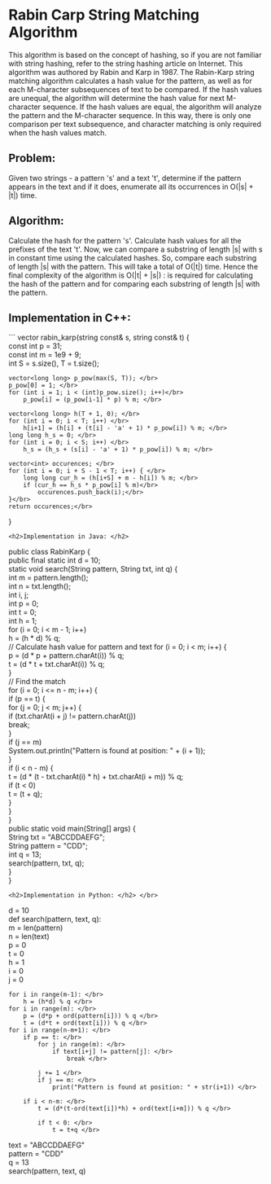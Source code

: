 <h1>Rabin Carp String Matching Algorithm</h1>
This algorithm is based on the concept of hashing, so if you are not familiar with string hashing, refer to the string hashing article on Internet. This algorithm was authored by Rabin and Karp in 1987. The Rabin-Karp string matching algorithm calculates a hash value for the pattern, as well as for each M-character subsequences of text to be compared. If the hash values are unequal, the algorithm will determine the hash value for next M-character sequence. If the hash values are equal, the algorithm will analyze the pattern and the M-character sequence. In this way, there is only one comparison per text subsequence, and character matching is only required when the hash values match.

<h2>Problem: </h2>
Given two strings - a pattern 's'  and a text 't', determine if the pattern appears in the text and if it does, enumerate all its occurrences in O(|s| + |t|) time.

<h2>Algorithm: </h2>
Calculate the hash for the pattern 's'. Calculate hash values for all the prefixes of the text 't'. Now, we can compare a substring of length |s| with s in constant time using the calculated hashes. So, compare each substring of length |s| with the pattern. This will take a total of O(|t|) time. Hence the final complexity of the algorithm is O(|t| + |s|) :  is required for calculating the hash of the pattern and  for comparing each substring of length |s| with the pattern.

<h2>Implementation in C++: </h2>
```
vector<int> rabin_karp(string const& s, string const& t) { </br>
    const int p = 31; </br>
    const int m = 1e9 + 9; </br>
    int S = s.size(), T = t.size(); </br>

    vector<long long> p_pow(max(S, T)); </br>
    p_pow[0] = 1; </br>
    for (int i = 1; i < (int)p_pow.size(); i++)</br>
        p_pow[i] = (p_pow[i-1] * p) % m; </br>

    vector<long long> h(T + 1, 0); </br>
    for (int i = 0; i < T; i++) </br>
        h[i+1] = (h[i] + (t[i] - 'a' + 1) * p_pow[i]) % m; </br>
    long long h_s = 0; </br>
    for (int i = 0; i < S; i++) </br>
        h_s = (h_s + (s[i] - 'a' + 1) * p_pow[i]) % m; </br>

    vector<int> occurences; </br>
    for (int i = 0; i + S - 1 < T; i++) { </br>
        long long cur_h = (h[i+S] + m - h[i]) % m; </br>
        if (cur_h == h_s * p_pow[i] % m)</br>
            occurences.push_back(i);</br>
    }</br>
    return occurences;</br>
}</br>
```
<h2>Implementation in Java: </h2>

```
public class RabinKarp { </br>
  public final static int d = 10; </br>
  static void search(String pattern, String txt, int q) { </br>
    int m = pattern.length(); </br>
    int n = txt.length(); </br>
    int i, j; </br>
    int p = 0; </br>
    int t = 0; </br>
    int h = 1; </br>
    for (i = 0; i < m - 1; i++) </br>
      h = (h * d) % q; </br>
// Calculate hash value for pattern and text
    for (i = 0; i < m; i++) { </br>
      p = (d * p + pattern.charAt(i)) % q; </br>
      t = (d * t + txt.charAt(i)) % q; </br>
    } </br>
// Find the match </br>
    for (i = 0; i <= n - m; i++) { </br>
      if (p == t) { </br>
        for (j = 0; j < m; j++) { </br>
          if (txt.charAt(i + j) != pattern.charAt(j)) </br>
            break; </br>
        } </br>
  if (j == m)</br>
          System.out.println("Pattern is found at position: " + (i + 1)); </br>
      } </br>
  if (i < n - m) { </br>
        t = (d * (t - txt.charAt(i) * h) + txt.charAt(i + m)) % q; </br>
        if (t < 0) </br>
          t = (t + q); </br>
      } </br>
    } </br>
  } </br>
 public static void main(String[] args) { </br>
    String txt = "ABCCDDAEFG"; </br>
    String pattern = "CDD"; </br>
    int q = 13; </br>
    search(pattern, txt, q); </br>
  } </br>
}</br>
```
<h2>Implementation in Python: </h2> </br>
```
d = 10 </br>
def search(pattern, text, q): </br>
    m = len(pattern) </br>
    n = len(text) </br>
    p = 0 </br>
    t = 0 </br>
    h = 1 </br>
    i = 0 </br>
    j = 0 </br>

    for i in range(m-1): </br>
        h = (h*d) % q </br>
    for i in range(m): </br>
        p = (d*p + ord(pattern[i])) % q </br>
        t = (d*t + ord(text[i])) % q </br>
    for i in range(n-m+1): </br>
        if p == t: </br>
            for j in range(m): </br>
                if text[i+j] != pattern[j]: </br>
                    break </br>

            j += 1 </br>
            if j == m: </br>
                print("Pattern is found at position: " + str(i+1)) </br>

        if i < n-m: </br>
            t = (d*(t-ord(text[i])*h) + ord(text[i+m])) % q </br>

            if t < 0: </br>
                t = t+q </br>

text = "ABCCDDAEFG" </br>
pattern = "CDD" </br>
q = 13 </br>
search(pattern, text, q) </br>
```
